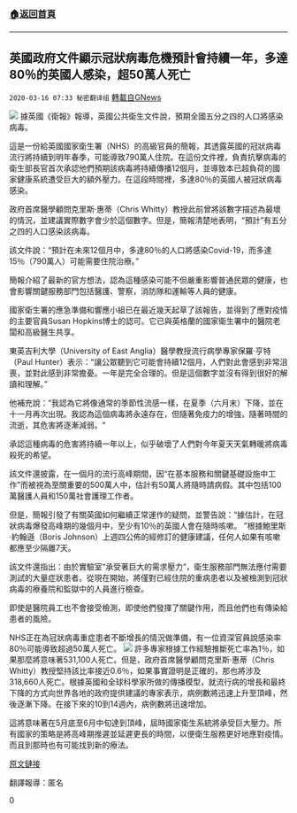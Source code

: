 ###  [:house:返回首頁](https://github.com/ourhimalayas/txt)
---

## 英國政府文件顯示冠狀病毒危機預計會持續一年，多達80％的英國人感染，超50萬人死亡
`2020-03-16 07:33 秘密翻译组` [轉載自GNews](https://gnews.org/zh-hant/142385/)

![](https://s3-ap-northeast-1.amazonaws.com/news.guo.offload.media/wp-content/uploads/2020/03/16072942/5866E82B-119E-4ACB-B9D5-1175296A8BEE.jpeg)
據英國《衛報》報導，英國公共衛生文件說，預期全國五分之四的人口將感染病毒。

這是一份給英國國家衛生署（NHS）的高級官員的簡報，其透露英國的冠狀病毒流行將持續到明年春季，可能導致790萬人住院。在這份文件裡，負責抗擊病毒的衛生部長官首次承認他們預期該病毒將持續傳播12個月，並導致本已超負荷的國家健康系統遭受巨大的額外壓力。在這段時間裡，多達80％的英國人被冠狀病毒感染。

政府首席醫學顧問克里斯·惠蒂（Chris Whitty）教授此前曾將該數字描述為最壞的情況，並建議實際數字會少於這個數字。但是，簡報清楚地表明，“預計”有五分之四的人口感染該病毒。

該文件說：“預計在未來12個月中，多達80％的人口將感染Covid-19，而多達15％（790萬人）可能需要住院治療。”

簡報介紹了最新的官方想法，認為這種感染可能不但嚴重影響普通民眾的健康，也會影響關鍵服務部門包括醫護、警察，消防隊和運輸等人員的健康。

國家衛生署的應急準備和響應小組已在最近幾天起草了該報告，並得到了應對疫情的主要官員Susan Hopkins博士的認可。它已與英格蘭的國家衛生署中的醫院老闆和高級醫生共享。

東英吉利大學（University of East Anglia）醫學教授流行病學專家保羅·亨特（Paul Hunter）表示：“讓公眾聽到它可能會持續12個月，人們對此會感到非常沮喪，並對此感到非常擔憂。一年是完全合理的。但是這個數字並沒有得到很好的解讀和理解。”

他補充說：“我認為它將像通常的季節性流感一樣，在夏季（六月末）下降，並在十一月再次出現。我認為這個病毒將永遠存在，但隨著免疫力的增強，隨著時間的流逝，其危害將逐漸減弱。“

承認這種病毒的危害將持續一年以上，似乎破壞了人們對今年夏天天氣轉暖將病毒殺死的希望。

該文件還披露，在一個月的流行高峰期間，因“在基本服務和關鍵基礎設施中工作”而被視為至關重要的500萬人中，估計有50萬人將隨時請病假。其中包括100萬醫護人員和150萬社會護理工作者。

但是，簡報引發了有關英國如何繼續正常運作的疑問，並警告說：“據估計，在冠狀病毒爆發高峰期的幾個月中，至少有10％的英國人會在隨時咳嗽。 ”根據鮑里斯·約翰遜（Boris Johnson）上週四公佈的經修訂的健康建議，任何人如果有咳嗽都應至少隔離7天。

該文件還指出：由於實驗室“承受著巨大的需求壓力”，衛生服務部門無法應付需要測試的大量症狀患者。從現在開始，將僅對已經住院的重病患者以及被檢測到冠狀病毒的療養院和監獄中的人員進行檢查。

即使是醫院員工也不會接受檢測，即使他們發揮了關鍵作用，而且他們也有傳染給患者的風險。

NHS正在為冠狀病毒重症患者不斷增長的情況做準備，有一位資深官員說感染率80％可能導致超過50萬人死亡。
![](https://s3-ap-northeast-1.amazonaws.com/news.guo.offload.media/wp-content/uploads/2020/03/16072925/CBD2FEE7-3792-42CE-8E30-925857B87866.jpeg)
許多專家根據工作經驗推斷死亡率為1％，如果那麼將意味著531,100人死亡。但是，政府首席醫學顧問克里斯·惠蒂（Chris Whitty）教授堅持該比率接近0.6％，如果事實證明是正確的，那也將涉及318,660人死亡。根據英國和全球科學家所做的傳播模型，就流行病的增長和最終下降的方式向世界各地的政府提供建議的專家表示，病例數將迅速上升至頂峰，然後逐漸下降。在接下來的10到14週內，病例數將迅速增加。

這將意味著在5月底至6月中旬達到頂峰，屆時國家衛生系統將承受巨大壓力。所有國家的策略是將高峰期推遲並延遲更長的時間，以便衛生服務更好地應對疫情。而且到那時也有可能找到新的療法。

[原文鏈接](https://www.theguardian.com/world/2020/mar/15/uk-coronavirus-crisis-to-last-until-spring-2021-and-could-see-79m-hospitalised)

翻譯報導：匿名

0
